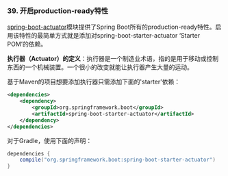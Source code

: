 ### 39. 开启production-ready特性

[spring-boot-actuator](http://github.com/spring-projects/spring-boot/tree/master/spring-boot-actuator)模块提供了Spring Boot所有的production-ready特性。启用该特性的最简单方式就是添加对spring-boot-starter-actuator ‘Starter POM’的依赖。

**执行器（Actuator）的定义**：执行器是一个制造业术语，指的是用于移动或控制东西的一个机械装置。一个很小的改变就能让执行器产生大量的运动。

基于Maven的项目想要添加执行器只需添加下面的'starter'依赖：
```xml
<dependencies>
    <dependency>
        <groupId>org.springframework.boot</groupId>
        <artifactId>spring-boot-starter-actuator</artifactId>
    </dependency>
</dependencies>
```
对于Gradle，使用下面的声明：
```java
dependencies {
    compile("org.springframework.boot:spring-boot-starter-actuator")
}
```

